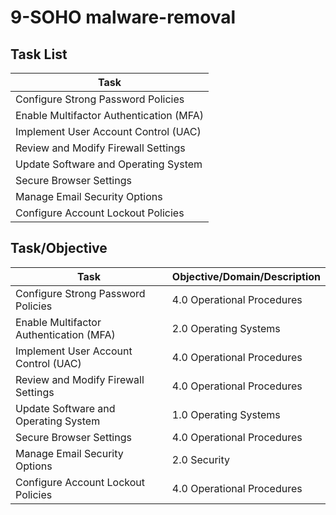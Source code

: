 # 9-SOHO malware-removal

## Task List


| Task                           |
|--------------------------------|
| Configure Strong Password Policies |
| Enable Multifactor Authentication (MFA) |
| Implement User Account Control (UAC) |
| Review and Modify Firewall Settings |
| Update Software and Operating System |
| Secure Browser Settings        |
| Manage Email Security Options |
| Configure Account Lockout Policies |




## Task/Objective


| Task                           | Objective/Domain/Description                                      |
|--------------------------------|------------------------------------------------------------------|
| Configure Strong Password Policies | 4.0 Operational Procedures                                    |
| Enable Multifactor Authentication (MFA) | 2.0 Operating Systems  |    |
| Implement User Account Control (UAC) | 4.0 Operational Procedures                                 |
| Review and Modify Firewall Settings | 4.0 Operational Procedures                                   |
| Update Software and Operating System | 1.0 Operating Systems                                      |
| Secure Browser Settings        | 4.0 Operational Procedures                                        |
| Manage Email Security Options | 2.0 Security                                                     |
| Configure Account Lockout Policies | 4.0 Operational Procedures                                   |



